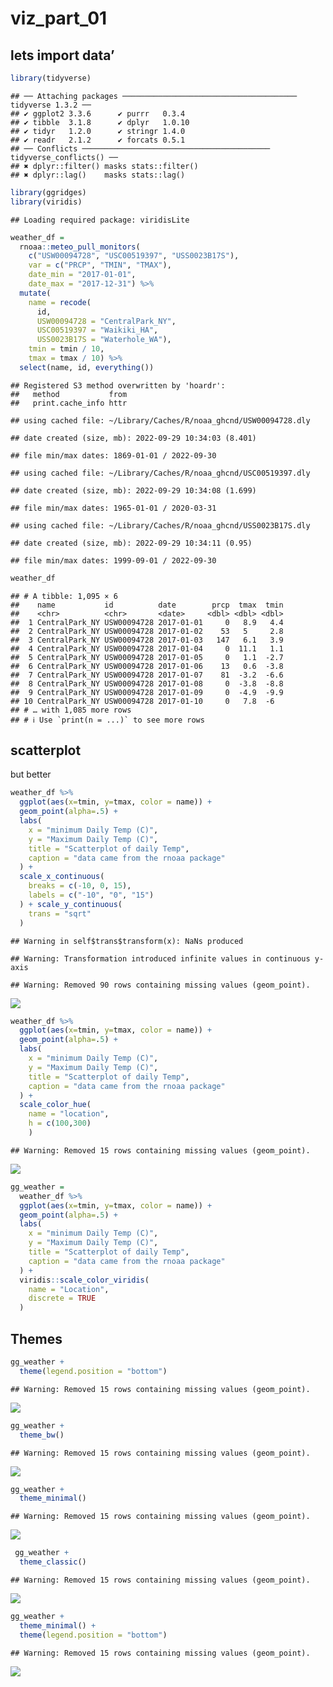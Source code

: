 viz_part_01
================

## lets import data’

``` r
library(tidyverse)
```

    ## ── Attaching packages ─────────────────────────────────────── tidyverse 1.3.2 ──
    ## ✔ ggplot2 3.3.6      ✔ purrr   0.3.4 
    ## ✔ tibble  3.1.8      ✔ dplyr   1.0.10
    ## ✔ tidyr   1.2.0      ✔ stringr 1.4.0 
    ## ✔ readr   2.1.2      ✔ forcats 0.5.1 
    ## ── Conflicts ────────────────────────────────────────── tidyverse_conflicts() ──
    ## ✖ dplyr::filter() masks stats::filter()
    ## ✖ dplyr::lag()    masks stats::lag()

``` r
library(ggridges)
library(viridis)
```

    ## Loading required package: viridisLite

``` r
weather_df = 
  rnoaa::meteo_pull_monitors(
    c("USW00094728", "USC00519397", "USS0023B17S"),
    var = c("PRCP", "TMIN", "TMAX"), 
    date_min = "2017-01-01",
    date_max = "2017-12-31") %>%
  mutate(
    name = recode(
      id, 
      USW00094728 = "CentralPark_NY", 
      USC00519397 = "Waikiki_HA",
      USS0023B17S = "Waterhole_WA"),
    tmin = tmin / 10,
    tmax = tmax / 10) %>%
  select(name, id, everything())
```

    ## Registered S3 method overwritten by 'hoardr':
    ##   method           from
    ##   print.cache_info httr

    ## using cached file: ~/Library/Caches/R/noaa_ghcnd/USW00094728.dly

    ## date created (size, mb): 2022-09-29 10:34:03 (8.401)

    ## file min/max dates: 1869-01-01 / 2022-09-30

    ## using cached file: ~/Library/Caches/R/noaa_ghcnd/USC00519397.dly

    ## date created (size, mb): 2022-09-29 10:34:08 (1.699)

    ## file min/max dates: 1965-01-01 / 2020-03-31

    ## using cached file: ~/Library/Caches/R/noaa_ghcnd/USS0023B17S.dly

    ## date created (size, mb): 2022-09-29 10:34:11 (0.95)

    ## file min/max dates: 1999-09-01 / 2022-09-30

``` r
weather_df
```

    ## # A tibble: 1,095 × 6
    ##    name           id          date        prcp  tmax  tmin
    ##    <chr>          <chr>       <date>     <dbl> <dbl> <dbl>
    ##  1 CentralPark_NY USW00094728 2017-01-01     0   8.9   4.4
    ##  2 CentralPark_NY USW00094728 2017-01-02    53   5     2.8
    ##  3 CentralPark_NY USW00094728 2017-01-03   147   6.1   3.9
    ##  4 CentralPark_NY USW00094728 2017-01-04     0  11.1   1.1
    ##  5 CentralPark_NY USW00094728 2017-01-05     0   1.1  -2.7
    ##  6 CentralPark_NY USW00094728 2017-01-06    13   0.6  -3.8
    ##  7 CentralPark_NY USW00094728 2017-01-07    81  -3.2  -6.6
    ##  8 CentralPark_NY USW00094728 2017-01-08     0  -3.8  -8.8
    ##  9 CentralPark_NY USW00094728 2017-01-09     0  -4.9  -9.9
    ## 10 CentralPark_NY USW00094728 2017-01-10     0   7.8  -6  
    ## # … with 1,085 more rows
    ## # ℹ Use `print(n = ...)` to see more rows

## scatterplot

but better

``` r
weather_df %>% 
  ggplot(aes(x=tmin, y=tmax, color = name)) +
  geom_point(alpha=.5) +
  labs(
    x = "minimum Daily Temp (C)",
    y = "Maximum Daily Temp (C)",
    title = "Scatterplot of daily Temp",
    caption = "data came from the rnoaa package"
  ) +
  scale_x_continuous(
    breaks = c(-10, 0, 15),
    labels = c("-10", "0", "15")
  ) + scale_y_continuous(
    trans = "sqrt"
  )
```

    ## Warning in self$trans$transform(x): NaNs produced

    ## Warning: Transformation introduced infinite values in continuous y-axis

    ## Warning: Removed 90 rows containing missing values (geom_point).

![](viz_par_02_files/figure-gfm/unnamed-chunk-3-1.png)<!-- -->

``` r
weather_df %>% 
  ggplot(aes(x=tmin, y=tmax, color = name)) +
  geom_point(alpha=.5) +
  labs(
    x = "minimum Daily Temp (C)",
    y = "Maximum Daily Temp (C)",
    title = "Scatterplot of daily Temp",
    caption = "data came from the rnoaa package"
  ) +
  scale_color_hue(
    name = "location",
    h = c(100,300)
    )
```

    ## Warning: Removed 15 rows containing missing values (geom_point).

![](viz_par_02_files/figure-gfm/unnamed-chunk-4-1.png)<!-- -->

``` r
gg_weather = 
  weather_df %>% 
  ggplot(aes(x=tmin, y=tmax, color = name)) +
  geom_point(alpha=.5) +
  labs(
    x = "minimum Daily Temp (C)",
    y = "Maximum Daily Temp (C)",
    title = "Scatterplot of daily Temp",
    caption = "data came from the rnoaa package"
  ) +
  viridis::scale_color_viridis(
    name = "Location", 
    discrete = TRUE
  )
```

## Themes

``` r
gg_weather +
  theme(legend.position = "bottom")
```

    ## Warning: Removed 15 rows containing missing values (geom_point).

![](viz_par_02_files/figure-gfm/unnamed-chunk-6-1.png)<!-- -->

``` r
gg_weather +
  theme_bw()
```

    ## Warning: Removed 15 rows containing missing values (geom_point).

![](viz_par_02_files/figure-gfm/unnamed-chunk-7-1.png)<!-- -->

``` r
gg_weather +
  theme_minimal()
```

    ## Warning: Removed 15 rows containing missing values (geom_point).

![](viz_par_02_files/figure-gfm/unnamed-chunk-7-2.png)<!-- -->

``` r
 gg_weather +
  theme_classic()
```

    ## Warning: Removed 15 rows containing missing values (geom_point).

![](viz_par_02_files/figure-gfm/unnamed-chunk-7-3.png)<!-- -->

``` r
gg_weather +
  theme_minimal() +
  theme(legend.position = "bottom") 
```

    ## Warning: Removed 15 rows containing missing values (geom_point).

![](viz_par_02_files/figure-gfm/unnamed-chunk-8-1.png)<!-- -->
